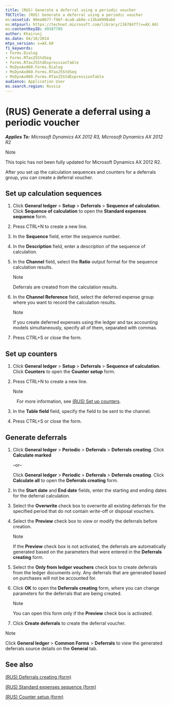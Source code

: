 ```yaml
---
title: (RUS) Generate a deferral using a periodic voucher
TOCTitle: (RUS) Generate a deferral using a periodic voucher
ms:assetid: 90ee0677-f96f-4ca8-ab0e-c13ba8998ab6
ms:mtpsurl: https://technet.microsoft.com/library/JJ678477(v=AX.60)
ms:contentKeyID: 49387705
author: Khairunj
ms.date: 04/18/2014
mtps_version: v=AX.60
f1_keywords:
- Forms.Dialog
- Forms.RTax25StdSeq
- Forms.RTax25StdExpressionTable
- MsDynAx060.Forms.Dialog
- MsDynAx060.Forms.RTax25StdSeq
- MsDynAx060.Forms.RTax25StdExpressionTable
audience: Application User
ms.search.region: Russia
---
```


# (RUS) Generate a deferral using a periodic voucher 


_**Applies To:** Microsoft Dynamics AX 2012 R3, Microsoft Dynamics AX 2012 R2_


> [!NOTE]
> <P>This topic has not been fully updated for Microsoft Dynamics AX 2012 R2.</P>



After you set up the calculation sequences and counters for a deferrals group, you can create a deferral voucher.

## Set up calculation sequences

1.  Click **General ledger** \> **Setup** \> **Deferrals** \> **Sequence of calculation**. Click **Sequence of calculation** to open the **Standard expenses sequence** form.

2.  Press CTRL+N to create a new line.

3.  In the **Sequence** field, enter the sequence number.

4.  In the **Description** field, enter a description of the sequence of calculation.

5.  In the **Channel** field, select the **Ratio** output format for the sequence calculation results.
    

    > [!NOTE]
    > <P>Deferrals are created from the calculation results.</P>



6.  In the **Channel Reference** field, select the deferred expense group where you want to record the calculation results.
    

    > [!NOTE]
    > <P>If you create deferred expenses using the ledger and tax accounting models simultaneously, specify all of them, separated with commas.</P>



7.  Press CTRL+S or close the form.

## Set up counters

1.  Click **General ledger** \> **Setup** \> **Deferrals** \> **Sequence of calculation**. Click **Counters** to open the **Counter setup** form.

2.  Press CTRL+N to create a new line.
    

    > [!NOTE]
    > <P>&nbsp;&nbsp;&nbsp;For more information, see <A href="rus-set-up-counters.md">(RUS) Set up counters</A>.</P>



3.  In the **Table field** field, specify the field to be sent to the channel.

4.  Press CTRL+S or close the form.

## Generate deferrals

1.  Click **General ledger** \> **Periodic** \> **Deferrals** \> **Deferrals creating**. Click **Calculate marked**
    
    –or–
    
    Click **General ledger** \> **Periodic** \> **Deferrals** \> **Deferrals creating**. Click **Calculate all** to open the **Deferrals creating** form.

2.  In the **Start date** and **End date** fields, enter the starting and ending dates for the deferral calculation.

3.  Select the **Overwrite** check box to overwrite all existing deferrals for the specified period that do not contain write-off or disposal vouchers.

4.  Select the **Preview** check box to view or modify the deferrals before creation.
    

    > [!NOTE]
    > <P>If the <STRONG>Preview</STRONG> check box is not activated, the deferrals are automatically generated based on the parameters that were entered in the <STRONG>Deferrals creating</STRONG> form.</P>



5.  Select the **Only from ledger vouchers** check box to create deferrals from the ledger documents only. Any deferrals that are generated based on purchases will not be accounted for.

6.  Click **OK** to open the **Deferrals creating** form, where you can change parameters for the deferrals that are being created.
    

    > [!NOTE]
    > <P>You can open this form only if the <STRONG>Preview</STRONG> check box is activated.</P>



7.  Click **Create deferrals** to create the deferral voucher.


> [!NOTE]
> <P>Click <STRONG>General ledger</STRONG> &gt; <STRONG>Common Forms</STRONG> &gt; <STRONG>Deferrals</STRONG> to view the generated deferrals source details on the <STRONG>General</STRONG> tab.</P>



## See also

[(RUS) Deferrals creating (form)](https://technet.microsoft.com/library/jj839648\(v=ax.60\))

[(RUS) Standard expenses sequence (form)](https://technet.microsoft.com/library/jj853198\(v=ax.60\))

[(RUS) Counter setup (form)](https://technet.microsoft.com/library/jj856173\(v=ax.60\))

  


